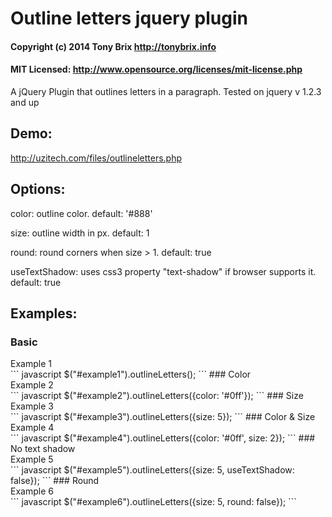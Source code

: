 # Outline letters jquery plugin
#### Copyright (c) 2014 Tony Brix http://tonybrix.info
#### MIT Licensed: http://www.opensource.org/licenses/mit-license.php

A jQuery Plugin that outlines letters in a paragraph. Tested on jquery v 1.2.3 and up

## Demo:
http://uzitech.com/files/outlineletters.php
## Options:
color: outline color. default: '#888'

size: outline width in px. default: 1

round: round corners when size &gt; 1. default: true

useTextShadow: uses css3 property "text-shadow" if browser supports it. default: true
## Examples:

### Basic
<div id="example1">Example 1</div>
``` javascript
$("#example1").outlineLetters();
```
### Color
<div id="example2">Example 2</div>
``` javascript
$("#example2").outlineLetters({color: '#0ff'});
```
### Size
<div id="example3">Example 3</div>
``` javascript
$("#example3").outlineLetters({size: 5});
```
### Color & Size
<div id="example4">Example 4</div>
``` javascript
$("#example4").outlineLetters({color: '#0ff', size: 2});
```
### No text shadow
<div id="example5">Example 5</div>
``` javascript
$("#example5").outlineLetters({size: 5, useTextShadow: false});
```
### Round
<div id="example6">Example 6</div>
``` javascript
$("#example6").outlineLetters({size: 5, round: false});
```
